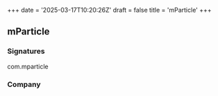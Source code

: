 +++
date = '2025-03-17T10:20:26Z'
draft = false
title = 'mParticle'
+++

## mParticle


### Signatures

com.mparticle

### Company

